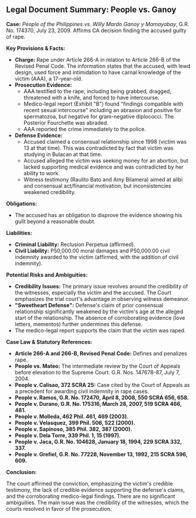 ## Legal Document Summary: People vs. Ganoy

**Case:** *People of the Philippines vs. Willy Mardo Ganoy y Mamayabay*, G.R. No. 174370, July 23, 2009. Affirms CA decision finding the accused guilty of rape.

**Key Provisions & Facts:**

*   **Charge:** Rape under Article 266-A in relation to Article 266-B of the Revised Penal Code. The information states that the accused, with lewd design, used force and intimidation to have carnal knowledge of the victim (AAA), a 17-year-old.
*   **Prosecution Evidence:**
    *   AAA testified to the rape, including being grabbed, dragged, threatened with a knife, and forced to have intercourse.
    *   Medico-legal report (Exhibit "B") found "findings compatible with recent sexual intercourse" including an abrasion and positive for spermatozoa, but negative for gram-negative diplococci. The Posterior Fourchette was abraded.
    *   AAA reported the crime immediately to the police.
*   **Defense Evidence:**
    *   Accused claimed a consensual relationship since 1998 (victim was 13 at that time). This was contradicted by fact that victim was studying in Bulacan at that time.
    *   Accused alleged the victim was seeking money for an abortion, but lacked supporting medical evidence and was contradicted by her ability to work.
    *   Witness testimony (Raulito Bato and Amy Bilamera) aimed at alibi and consensual act/financial motivation, but inconsistencies weakened credibility.

**Obligations:**

*   The accused has an obligation to disprove the evidence showing his guilt beyond a reasonable doubt.

**Liabilities:**

*   **Criminal Liability:** Reclusion Perpetua (affirmed).
*   **Civil Liability:** P50,000.00 moral damages and P50,000.00 civil indemnity awarded to the victim (affirmed, with the addition of civil indemnity).

**Potential Risks and Ambiguities:**

*   **Credibility Issues:** The primary issue revolves around the credibility of the witnesses, especially the victim and the accused. The Court emphasizes the trial court's advantage in observing witness demeanor.
*   **"Sweetheart Defense":** Defense's claim of prior consensual relationship significantly weakened by the victim's age at the alleged start of the relationship. The absence of corroborating evidence (love letters, mementos) further undermines this defense.
*  The medico-legal report supports the claim that the victim was raped.

**Case Law & Statutory References:**

*   **Article 266-A and 266-B, Revised Penal Code:** Defines and penalizes rape.
*   **People vs. Mateo:** The intermediate review by the Court of Appeals before elevation to the Supreme Court. G.R. Nos. 147678-87, July 7, 2004.
*   **People v. Calisao, 372 SCRA 25:** Case cited by the Court of Appeals as a precedent for awarding civil indemnity in rape cases.
*   **People v. Ramos, G.R. No. 172470, April 8, 2008, 550 SCRA 656, 658.**
*   **People v. Durano, G.R. No. 175316, March 28, 2007, 519 SCRA 466, 481.**
*   **People v. Molleda, 462 Phil. 461, 469 (2003).**
*   **People v. Velasquez, 399 Phil. 506, 522 (2000).**
*   **People v. Sapinoso, 385 Phil. 382, 387 (2000).**
*   **People v. Dela Torre, 339 Phil. 1, 15 (1997).**
*   **People v. Jaca, G.R. No. 104628, January 18, 1994, 229 SCRA 332, 337.**
*   **People v. Grefiel, G.R. No. 77228, November 13, 1992, 215 SCRA 596, 609.**

**Conclusion:**

The court affirmed the conviction, emphasizing the victim's credible testimony, the lack of credible evidence supporting the defense's claims, and the corroborating medico-legal findings. There are no significant ambiguities. The main issue was the credibility of the witnesses, which the courts resolved in favor of the prosecution.
